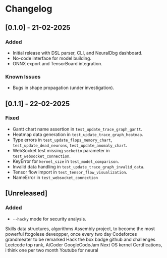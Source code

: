 # Changelog

## [0.1.0] - 21-02-2025

### Added

- Initial release with DSL parser, CLI, and NeuralDbg dashboard.
- No-code interface for model building.
- ONNX export and TensorBoard integration.
  
### Known Issues

- Bugs in shape propagation (under investigation).

## [0.1.1] - 22-02-2025

### Fixed

- Gantt chart name assertion in `test_update_trace_graph_gantt`.
- Heatmap data generation in `test_update_trace_graph_heatmap`.
- Type errors in `test_update_flops_memory_chart`, `test_update_dead_neurons`, `test_update_anomaly_chart`.
- WebSocket test missing `socketio` parameter in `test_websocket_connection`.
- KeyError for `kernel_size` in `test_model_comparison`.
- Invalid data handling in `test_update_trace_graph_invalid_data`.
- Tensor flow import in `test_tensor_flow_visualization`.
- NameError in `test_websocket_connection`

## [Unreleased]

### Added

- `--hacky` mode for security analysis.

Skills data structures, algorithms
Assembly project, to become the most powerful ftogolese deveopper, once every two day
Codeforces grandmeater to be remarked
Hack the box badge github and challenges
Leetcode top rank, AtCoder
GoogleCodeJam
Next OS kernel
Certifications, i think one per two month
Youtube for neural